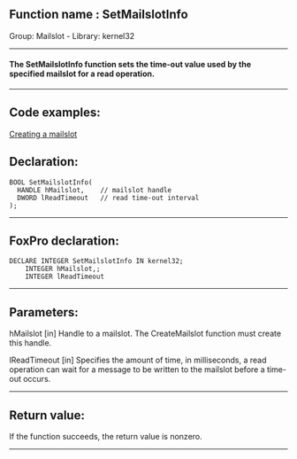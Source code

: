 
## Function name : SetMailslotInfo
Group: Mailslot - Library: kernel32    
***  


#### The SetMailslotInfo function sets the time-out value used by the specified mailslot for a read operation. 
***  


## Code examples:
[Creating a mailslot](../../samples/sample_267.md)  

## Declaration:
```foxpro  
BOOL SetMailslotInfo(
  HANDLE hMailslot,    // mailslot handle
  DWORD lReadTimeout   // read time-out interval
);  
```  
***  


## FoxPro declaration:
```foxpro  
DECLARE INTEGER SetMailslotInfo IN kernel32;
	INTEGER hMailslot,;
	INTEGER lReadTimeout  
```  
***  


## Parameters:
hMailslot 
[in] Handle to a mailslot. The CreateMailslot function must create this handle. 

lReadTimeout 
[in] Specifies the amount of time, in milliseconds, a read operation can wait for a message to be written to the mailslot before a time-out occurs.   
***  


## Return value:
If the function succeeds, the return value is nonzero.  
***  


